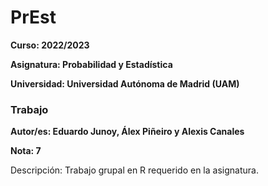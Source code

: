 # PrEst

**Curso: 2022/2023**

**Asignatura: Probabilidad y Estadística**

**Universidad: Universidad Autónoma de Madrid (UAM)**

### Trabajo

**Autor/es: Eduardo Junoy, Álex Piñeiro y Alexis Canales**

**Nota: 7**

Descripción:
Trabajo grupal en R requerido en la asignatura.
